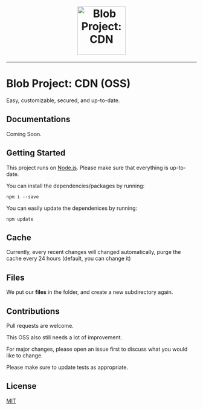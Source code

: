 <h1 align="center">
    <a href="https://files.blob-project.com"><img src="https://files.blob-project.com/cluster/maxima/cdn-docs/fox.png" width="128px" alt="Blob Project: CDN"></a>
</h1>

---

# Blob Project: CDN (OSS)
Easy, customizable, secured, and up-to-date.

## Documentations
Coming Soon.

## Getting Started
This project runs on [Node.js](https://nodejs.org/en/blog/release/v14.16.0/). Please make sure that everything is up-to-date.

You can install the dependencies/packages by running:
```shell script
npm i --save
```

You can easily update the dependenices by running:
```shell script
npm update
```

## Cache
Currently, every recent changes will changed automatically, purge the cache every 24 hours (default, you can change it)

## Files
We put our **files** in the folder, and create a new subdirectory again.

## Contributions
Pull requests are welcome.

This OSS also still needs a lot of improvement.

For major changes, please open an issue first to discuss what you would like to change.

Please make sure to update tests as appropriate.

## License
[MIT](https://choosealicense.com/licenses/mit/)
